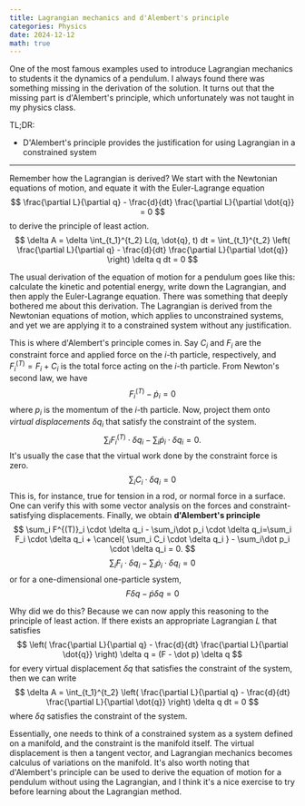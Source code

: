 ```yaml
---
title: Lagrangian mechanics and d'Alembert's principle
categories: Physics
date: 2024-12-12
math: true
---
```


One of the most famous examples used to introduce Lagrangian mechanics to students it the dynamics of a pendulum. I always found there was something missing in the derivation of the solution. It turns out that the missing part is d'Alembert's principle, which unfortunately was not taught in my physics class.

TL;DR:
- D'Alembert's principle provides the justification for using Lagrangian in a constrained system

***

Remember how the Lagrangian is derived? We start with the Newtonian equations of motion, and equate it with the Euler-Lagrange equation
$$ \frac{\partial L}{\partial q} - \frac{d}{dt} \frac{\partial L}{\partial \dot{q}} = 0 $$
to derive the principle of least action.
$$ \delta A =  \delta \int_{t_1}^{t_2} L(q, \dot{q}, t) dt = \int_{t_1}^{t_2} \left( \frac{\partial L}{\partial q} - \frac{d}{dt} \frac{\partial L}{\partial \dot{q}} \right) \delta q dt = 0 $$

The usual derivation of the equation of motion for a pendulum goes like this: calculate the kinetic and potential energy, write down the Lagrangian, and then apply the Euler-Lagrange equation. There was something that deeply bothered me about this derivation. The Lagrangian is derived from the Newtonian equations of motion, which applies to unconstrained systems, and yet we are applying it to a constrained system without any justification.

This is where d'Alembert's principle comes in. Say $C_i$ and $F_i$ are the constraint force and applied force on the $i$-th particle, respectively, and $F^{(T)}_i = F_i + C_i$ is the total force acting on the $i$-th particle. From Newton's second law, we have
$$ F^{(T)}_i - \dot p_i = 0 $$
where $p_i$ is the momentum of the $i$-th particle. Now, project them onto *virtual displacements* $\delta q_i$ that satisfy the constraint of the system.
$$ \sum_i F^{(T)}_i \cdot \delta q_i - \sum_i\dot p_i \cdot \delta q_i = 0. $$
It's usually the case that the virtual work done by the constraint force is zero.
$$ \sum_i C_i \cdot \delta q_i = 0 $$
This is, for instance, true for tension in a rod, or normal force in a surface. One can verify this with some vector analysis on the forces and constraint-satisfying displacements.
Finally, we obtain **d'Alembert's principle**
$$ \sum_i F^{(T)}_i \cdot \delta q_i - \sum_i\dot p_i \cdot \delta q_i=\sum_i F_i \cdot \delta q_i + \cancel{ \sum_i C_i \cdot \delta q_i } - \sum_i\dot p_i \cdot \delta q_i = 0. $$
$$\sum_i F_i \cdot \delta q_i - \sum_i\dot p_i \cdot \delta q_i = 0$$
or for a one-dimensional one-particle system,
$$ F \delta q - \dot p \delta q = 0 $$

Why did we do this? Because we can now apply this reasoning to the principle of least action. If there exists an appropriate Lagrangian $L$ that satisfies
$$ \left( \frac{\partial L}{\partial q} - \frac{d}{dt} \frac{\partial L}{\partial \dot{q}} \right) \delta q = (F - \dot p) \delta q $$
for every virtual displacement $\delta q$ that satisfies the constraint of the system, then we can write
$$ \delta A = \int_{t_1}^{t_2} \left( \frac{\partial L}{\partial q} - \frac{d}{dt} \frac{\partial L}{\partial \dot{q}} \right) \delta q dt = 0 $$
where $\delta q$ satisfies the constraint of the system.

Essentially, one needs to think of a constrained system as a system defined on a manifold, and the constraint is the manifold itself. The virtual displacement is then a tangent vector, and Lagrangian mechanics becomes calculus of variations on the manifold. It's also worth noting that d'Alembert's principle can be used to derive the equation of motion for a pendulum without using the Lagrangian, and I think it's a nice exercise to try before learning about the Lagrangian method.